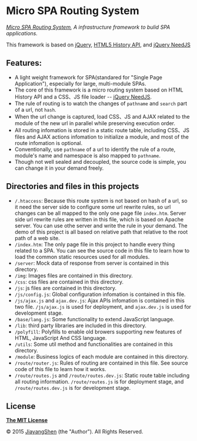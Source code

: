 # Micro SPA Routing System
*[Micro SPA Routing System](https://github.com/JiayangShen/routing), A infrastructure framework to bulid SPA applications.*

This framework is based on [jQuery](http://jquery.com), [HTML5 History API](https://github.com/devote/HTML5-History-API), and [jQuery NeedJS](https://github.com/JiayangShen/jquery-need/)

## Features:

- A light weight framework for SPA(standared for "Single Page Application"), especially for large, multi-module SPAs.
- The core of this framework is a micro routing system based on HTML History API and a CSS、JS file loader -- [jQuery NeedJS](https://github.com/JiayangShen/jquery-need/).
- The rule of routing is to watch the changes of `pathname` and `search` part of a url, not `hash`.
- When the url change is captured, load CSS、JS and AJAX related to the module of the new url in parallel while preserving execution order.
- All routing infomation is stored in a static route table, including CSS、JS files and AJAX actions infomation to initialize a module, and most of the route infomation is optional.
- Conventionally, use `pathname` of a url to identify the rule of a route, module's name and namespace is also mapped to `pathname`.
- Though not well sealed and decoupled, the source code is simple, you can change it in your demand freely.

## Directories and files in this projects

- `/.htaccess`: Because this route system is not based on hash of a url, so it need the server side to configure some url rewrite rules, so url changes can be all mapped to the only one page file `index.htm`. Server side url rewrite rules are written in this file, which is based on Apache server. You can use othe server and write the rule in your demand. The demo of this project is all based on relative path that relative to the root path of a web site.
- `/index.htm`: The only page file in this project to handle every thing related to a SPA. You can see the source code in this file to learn how to load the common static resources used for all modules.
- `/server`: Mock data of response from server is contained in this directory.
- `/img`: Images files are contained in this directory.
- `/css`: css files are contained in this directory.
- `/js`: js files are contained in this directory.
- `/js/config.js`: Global configuration infomation is contained in this file.
- `/js/ajax.js` and `ajax.dev.js`: Ajax APIs infomation is contained in this two file.  `/js/ajax.js` is used for deployment, and `ajax.dev.js` is used for development stage.
- `/base/lang.js`: Some functionality to extend JavaScript language.
- `/lib`: third party libraries are included in this directory.
- `/polyfill`: Polyfills to enable old browers supporting new features of HTML, JavaScript And CSS language.
- `/utils`: Some util method and functionalities are contained in this directory.
- `/module`: Business logics of each module are contained in this directory.
- `/route/router.js`: Rules of routing are contained in this file. See source code of this file to learn how it works.
- `/route/routes.js` and `/route/routes.dev.js`: Static route table including all routing information. `/route/routes.js` is for deployment stage, and `/route/routes.dev.js` is for development stage.

## License

**[The MIT License](http://www.opensource.org/licenses/MIT)**

© 2015 [JiayangShen](https://github.com/JiayangShen) (the "Author").
All Rights Reserved.